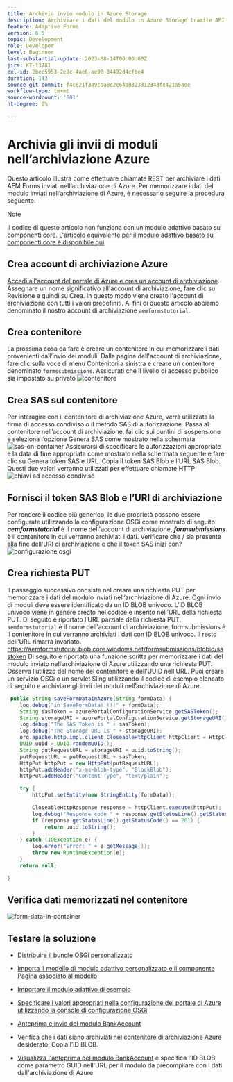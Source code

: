 ```yaml
---
title: Archivia invio modulo in Azure Storage
description: Archiviare i dati del modulo in Azure Storage tramite API REST
feature: Adaptive Forms
version: 6.5
topic: Development
role: Developer
level: Beginner
last-substantial-update: 2023-08-14T00:00:00Z
jira: KT-13781
exl-id: 2bec5953-2e0c-4ae6-ae98-34492d4cfbe4
duration: 143
source-git-commit: f4c621f3a9caa8c2c64b8323312343fe421a5aee
workflow-type: tm+mt
source-wordcount: '601'
ht-degree: 0%

---
```


# Archivia gli invii di moduli nell’archiviazione Azure

Questo articolo illustra come effettuare chiamate REST per archiviare i dati AEM Forms inviati nell’archiviazione di Azure.
Per memorizzare i dati del modulo inviati nell’archiviazione di Azure, è necessario seguire la procedura seguente.

>[!NOTE]
>Il codice di questo articolo non funziona con un modulo adattivo basato su componenti core. [L&#39;articolo equivalente per il modulo adattivo basato su componenti core è disponibile qui](https://experienceleague.adobe.com/docs/experience-manager-learn/forms/prefill-form-with-data-attachments/introduction.html?lang=en)


## Crea account di archiviazione Azure

[Accedi all&#39;account del portale di Azure e crea un account di archiviazione](https://learn.microsoft.com/en-us/azure/storage/common/storage-account-create?tabs=azure-portal#create-a-storage-account-1). Assegnare un nome significativo all&#39;account di archiviazione, fare clic su Revisione e quindi su Crea. In questo modo viene creato l&#39;account di archiviazione con tutti i valori predefiniti. Ai fini di questo articolo abbiamo denominato il nostro account di archiviazione `aemformstutorial`.


## Crea contenitore

La prossima cosa da fare è creare un contenitore in cui memorizzare i dati provenienti dall’invio dei moduli.
Dalla pagina dell&#39;account di archiviazione, fare clic sulla voce di menu Contenitori a sinistra e creare un contenitore denominato `formssubmissions`. Assicurati che il livello di accesso pubblico sia impostato su privato
![contenitore](./assets/new-container.png)

## Crea SAS sul contenitore

Per interagire con il contenitore di archiviazione Azure, verrà utilizzata la firma di accesso condiviso o il metodo SAS di autorizzazione.
Passa al contenitore nell’account di archiviazione, fai clic sui puntini di sospensione e seleziona l’opzione Genera SAS come mostrato nella schermata
![sas-on-container](./assets/sas-on-container.png)
Assicurarsi di specificare le autorizzazioni appropriate e la data di fine appropriata come mostrato nella schermata seguente e fare clic su Genera token SAS e URL. Copia il token SAS Blob e l’URL SAS Blob. Questi due valori verranno utilizzati per effettuare chiamate HTTP
![chiavi ad accesso condiviso](./assets/shared-access-signature.png)


## Fornisci il token SAS Blob e l’URI di archiviazione

Per rendere il codice più generico, le due proprietà possono essere configurate utilizzando la configurazione OSGi come mostrato di seguito. _**aemformstutorial**_ è il nome dell&#39;account di archiviazione, _**formsubmissions**_ è il contenitore in cui verranno archiviati i dati.
Verificare che / sia presente alla fine dell&#39;URI di archiviazione e che il token SAS inizi con?
![configurazione osgi](./assets/azure-portal-osgi-configuration.png)


## Crea richiesta PUT

Il passaggio successivo consiste nel creare una richiesta PUT per memorizzare i dati del modulo inviati nell’archiviazione di Azure. Ogni invio di moduli deve essere identificato da un ID BLOB univoco. L’ID BLOB univoco viene in genere creato nel codice e inserito nell’URL della richiesta PUT.
Di seguito è riportato l’URL parziale della richiesta PUT. `aemformstutorial` è il nome dell&#39;account di archiviazione, formsubmissions è il contenitore in cui verranno archiviati i dati con ID BLOB univoco. Il resto dell’URL rimarrà invariato.
https://aemformstutorial.blob.core.windows.net/formsubmissions/blobid/sastoken
Di seguito è riportata una funzione scritta per memorizzare i dati del modulo inviato nell’archiviazione di Azure utilizzando una richiesta PUT. Osserva l’utilizzo del nome del contenitore e dell’UUID nell’URL. Puoi creare un servizio OSGi o un servlet Sling utilizzando il codice di esempio elencato di seguito e archiviare gli invii dei moduli nell’archiviazione di Azure.

```java
 public String saveFormDatainAzure(String formData) {
    log.debug("in SaveFormData!!!!!" + formData);
    String sasToken = azurePortalConfigurationService.getSASToken();
    String storageURI = azurePortalConfigurationService.getStorageURI();
    log.debug("The SAS Token is " + sasToken);
    log.debug("The Storage URL is " + storageURI);
    org.apache.http.impl.client.CloseableHttpClient httpClient = HttpClientBuilder.create().build();
    UUID uuid = UUID.randomUUID();
    String putRequestURL = storageURI + uuid.toString();
    putRequestURL = putRequestURL + sasToken;
    HttpPut httpPut = new HttpPut(putRequestURL);
    httpPut.addHeader("x-ms-blob-type", "BlockBlob");
    httpPut.addHeader("Content-Type", "text/plain");

    try {
        httpPut.setEntity(new StringEntity(formData));

        CloseableHttpResponse response = httpClient.execute(httpPut);
        log.debug("Response code " + response.getStatusLine().getStatusCode());
        if (response.getStatusLine().getStatusCode() == 201) {
            return uuid.toString();
        }
    } catch (IOException e) {
        log.error("Error: " + e.getMessage());
        throw new RuntimeException(e);
    }
    return null;

}
```

## Verifica dati memorizzati nel contenitore

![form-data-in-container](./assets/form-data-in-container.png)

## Testare la soluzione

* [Distribuire il bundle OSGi personalizzato](./assets/SaveAndFetchFromAzure.core-1.0.0-SNAPSHOT.jar)

* [Importa il modello di modulo adattivo personalizzato e il componente Pagina associato al modello](./assets/store-and-fetch-from-azure.zip)

* [Importare il modulo adattivo di esempio](./assets/bank-account-sample-form.zip)

* [Specificare i valori appropriati nella configurazione del portale di Azure utilizzando la console di configurazione OSGi](https://experienceleague.adobe.com/docs/experience-manager-learn/forms/some-useful-integrations/store-form-data-in-azure-storage.html?lang=en#provide-the-blob-sas-token-and-storage-uri)

* [Anteprima e invio del modulo BankAccount](http://localhost:4502/content/dam/formsanddocuments/azureportalstorage/bankaccount/jcr:content?wcmmode=disabled)

* Verifica che i dati siano archiviati nel contenitore di archiviazione Azure desiderato. Copia l’ID BLOB.
* [Visualizza l&#39;anteprima del modulo BankAccount](http://localhost:4502/content/dam/formsanddocuments/azureportalstorage/bankaccount/jcr:content?wcmmode=disabled&amp;guid=dba8ac0b-8be6-41f2-9929-54f627a649f6) e specifica l&#39;ID BLOB come parametro GUID nell&#39;URL per il modulo da precompilare con i dati dall&#39;archiviazione di Azure

